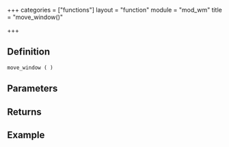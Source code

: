 +++
categories = ["functions"]
layout = "function"
module = "mod_wm"
title = "move_window()"

+++

## Definition

    move_window ( )

## Parameters

## Returns

## Example
